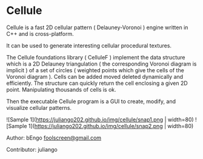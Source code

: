 Cellule
=======

Cellule is a fast 2D cellular pattern ( Delauney-Voronoi ) engine written in C++ and is cross-platform. 

It can be used to generate interesting cellular procedural textures.

The Cellule foundations library ( CelluleF ) implement the data structure which is a 2D Delauney triangulation ( the corresponding Voronoi diagram is implicit ) of a set of circles ( weighted points which give the cells of the Voronoi diagram ). 
Cells can be added moved deleted dynamically and efficiently. 
The structure can quickly return the cell enclosing a given 2D point. 
Manipulating thousands of cells is ok. 

Then the executable Cellule program is a GUI to create, modify, and visualize cellular patterns. 

![Sample 1](https://juliango202.github.io/img/cellule/snap1.png | width=80)
![Sample 1](https://juliango202.github.io/img/cellule/snap2.png | width=80)

Author: bEngo  foolscreen@gmail.com

Contributor: juliango
